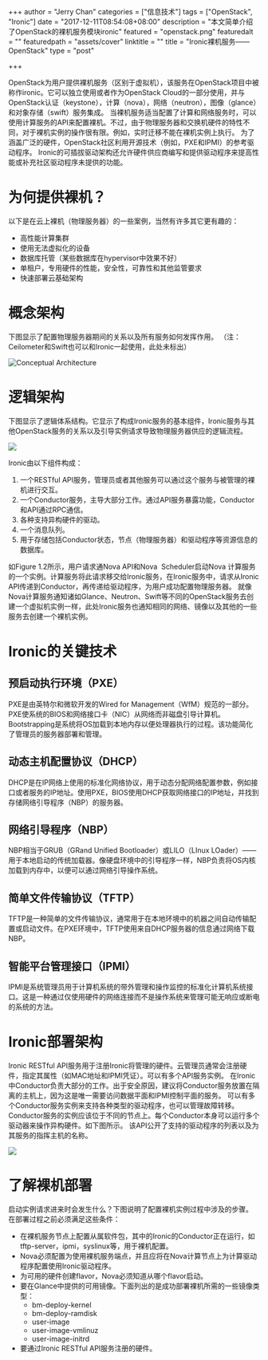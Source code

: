 +++
author = "Jerry Chan"
categories = ["信息技术"]
tags = ["OpenStack", "Ironic"]
date = "2017-12-11T08:54:08+08:00"
description = "本文简单介绍了OpenStack的裸机服务模块ironic"
featured = "openstack.png"
featuredalt = ""
featuredpath = "assets/cover"
linktitle = ""
title = "Ironic裸机服务——OpenStack"
type = "post"

+++

OpenStack为用户提供裸机服务（区别于虚拟机），该服务在OpenStack项目中被称作ironic。它可以独立使用或者作为OpenStack Cloud的一部分使用，并与OpenStack认证（keystone），计算（nova），网络（neutron），图像（glance）和对象存储（swift）服务集成。 当裸机服务适当配置了计算和网络服务时，可以使用计算服务的API来配置裸机。不过，由于物理服务器和交换机硬件的特性不同，对于裸机实例的操作很有限。例如，实时迁移不能在裸机实例上执行。 为了涵盖广泛的硬件，OpenStack社区利用开源技术（例如，PXE和IPMI）的参考驱动程序。 Ironic的可插拔驱动架构还允许硬件供应商编写和提供驱动程序来提高性能或补充社区驱动程序未提供的功能。

# 为何提供裸机？

以下是在云上裸机（物理服务器）的一些案例，当然有许多其它更有趣的：

*   高性能计算集群
*   使用无法虚拟化的设备
*   数据库托管（某些数据库在hypervisor中效果不好）
*   单租户，专用硬件的性能，安全性，可靠性和其他监管要求
*   快速部署云基础架构

# 概念架构

下图显示了配置物理服务器期间的关系以及所有服务如何发挥作用。 （注：Ceilometer和Swift也可以和Ironic一起使用，此处未标出） 

![Conceptual Architecture](/assets/blog/2017-12/conceptual_architecture.png)

# 逻辑架构

下图显示了逻辑体系结构。它显示了构成Ironic服务的基本组件，Ironic服务与其他OpenStack服务的关系以及引导实例请求导致物理服务器供应的逻辑流程。 

![](/assets/blog/2017-12/logical_architecture.png) 

Ironic由以下组件构成：

1.  一个RESTful API服务，管理员或者其他服务可以通过这个服务与被管理的裸机进行交互。
2.  一个Conductor服务，主导大部分工作。通过API服务暴露功能，Conductor和API通过RPC通信。
3.  各种支持异构硬件的驱动。
4.  一个消息队列。
5.  用于存储包括Conductor状态，节点（物理服务器）和驱动程序等资源信息的数据库。

如Figure 1.2所示，用户请求通Nova API和Nova  Scheduler启动Nova 计算服务的一个实例。计算服务将此请求移交给Ironic服务，在Ironic服务中，请求从Ironic API传递到Conductor，再传递给驱动程序，为用户成功配置物理服务器。 就像Nova计算服务通知诸如Glance、Neutron、Swift等不同的OpenStack服务去创建一个虚拟机实例一样，此处Ironic服务也通知相同的网络、镜像以及其他的一些服务去创建一个裸机实例。

# Ironic的关键技术

## 预启动执行环境（PXE）

PXE是由英特尔和微软开发的Wired for Management（WfM）规范的一部分。PXE使系统的BIOS和网络接口卡（NIC）从网络而非磁盘引导计算机。Bootstrapping是系统将OS加载到本地内存以便处理器执行的过程。该功能简化了管理员的服务器部署和管理。

## 动态主机配置协议（DHCP）

DHCP是在IP网络上使用的标准化网络协议，用于动态分配网络配置参数，例如接口或者服务的IP地址。使用PXE，BIOS使用DHCP获取网络接口的IP地址，并找到存储网络引导程序（NBP）的服务器。

## 网络引导程序（NBP）

NBP相当于GRUB（GRand Unified Bootloader）或LILO（LInux LOader）—— 用于本地启动的传统加载器。像硬盘环境中的引导程序一样，NBP负责将OS内核加载到内存中，以便可以通过网络引导操作系统。

## 简单文件传输协议（TFTP）

TFTP是一种简单的文件传输协议，通常用于在本地环境中的机器之间自动传输配置或启动文件。在PXE环境中，TFTP使用来自DHCP服务器的信息通过网络下载NBP。

## 智能平台管理接口（IPMI）

IPMI是系统管理员用于计算机系统的带外管理和操作监控的标准化计算机系统接口。这是一种通过仅使用硬件的网络连接而不是操作系统来管理可能无响应或断电的系统的方法。

# Ironic部署架构

Ironic RESTful API服务用于注册Ironic将管理的硬件。云管理员通常会注册硬件，指定其属性（如MAC地址和IPMI凭证）。可以有多个API服务实例。 在Ironic中Conductor负责大部分的工作。出于安全原因，建议将Conductor服务放置在隔离的主机上，因为这是唯一需要访问数据平面和IPMI控制平面的服务。 可以有多个Conductor服务实例来支持各种类型的驱动程序，也可以管理故障转移。Conductor服务的实例应该位于不同的节点上。每个Conductor本身可以运行多个驱动器来操作异构硬件。如下图所示。 该API公开了支持的驱动程序的列表以及为其服务的指挥主机的名称。 

![](/assets/blog/2017-12/deployment_architecture_2.png)

# 了解裸机部署

启动实例请求进来时会发生什么？下图说明了配置裸机实例过程中涉及的步骤。 在部署过程之前必须满足这些条件：

*   在裸机服务节点上配置从属软件包，其中的Ironic的Conductor正在运行，如tftp-server，ipmi，syslinux等，用于裸机配置。
*   Nova必须配置为使用裸机服务端点，并且应将在Nova计算节点上为计算驱动程序配置使用Ironic驱动程序。
*   为可用的硬件创建flavor，Nova必须知道从哪个flavor启动。
*   要在Glance中提供的可用镜像。下面列出的是成功部署裸机所需的一些镜像类型：
    *   bm-deploy-kernel
    *   bm-deploy-ramdisk
    *   user-image
    *   user-image-vmlinuz
    *   user-image-initrd
*   要通过Ironic RESTful API服务注册的硬件。
